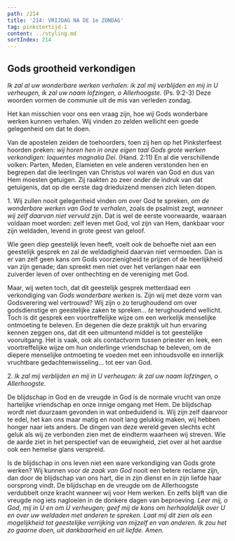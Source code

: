 ```yaml
---
path: /214
title: '214: VRIJDAG NA DE 1e ZONDAG'
tag: pinkstertijd-1
content: ../styling.md
sortIndex: 214
---
```


## Gods grootheid verkondigen

_Ik zal al uw wonderbare werken verhalen: ik zal mij verblijden en mij in U verheugen, ik zal uw naam lofzingen, o Allerhoogste._ (Ps. 9:2-3) Deze woorden vormen de communie uit de mis van verleden zondag.

Het kan misschien voor ons een vraag zijn, hoe _wij_ Gods wonderbare werken kunnen verhalen. Wij vinden zo zelden wellicht een goede gelegenheid om dat te doen.

Van de apostelen zeiden de toehoorders, toen zij hen op het Pinksterfeest hoorden preken: _wij horen hen in onze eigen taal Gods grote werken verkondigen: loquentes magnalia Dei_. (Hand. 2:11) En al die verschillende volken: Parten, Meden, Elamieten en vele anderen verstonden hen en begrepen dat die leerlingen van Christus vol waren van God en dus van Hem moesten getuigen. Zij raakten zo zeer onder de indruk van dat getuigenis, dat op die eerste dag drieduizend mensen zich lieten dopen.

1\. Wij zullen nooit gelegenheid vinden om over God te spreken, _om de wonderbare werken van God te verhalen_, zoals de psalmist zegt, _wanneer wij zelf daarvan niet vervuld zijn_. Dat is wel de eerste voorwaarde, waaraan voldaan moet worden: zelf leven met God, vol zijn van Hem, dankbaar voor zijn weldaden, levend in grote geest van geloof.

Wie geen diep geestelijk leven heeft, voelt ook de behoefte niet aan een geestelijk gesprek en zal de weldadigheid daarvan niet vermoeden. Dan is er van zelf geen kans om Gods voorzienigheid te prijzen of de heerlijkheid van zijn genade; dan spreekt men niet over het verlangen naar een zuiverder leven of over onthechting en de vereniging met God.

Maar, wij weten toch, dat dit geestelijk gesprek metterdaad een verkondiging van _Gods wonderbare werken_ is. Zijn wij met deze vorm van Godsverering wel vertrouwd? Wij zijn o zo terughoudend om over godsdienstige en geestelijke zaken te spreken... _te_ terughoudend wellicht. Toch is dit gesprek een voortreffelijke wijze om een werkelijk menselijke ontmoeting te beleven. En degenen die deze praktijk uit hun ervaring kennen zeggen ons, dat dit een uitmuntend middel is tot geestelijke vooruitgang. Het is vaak, ook als contactvorm tussen priester en leek, een voortreffelijke wijze om hun onderlinge vriendschap te beleven, om de diepere menselijke ontmoeting te voeden met een inhoudsvolle en innerlijk vruchtbare gedachtenwisseling... tot eer van God.

2\. _Ik zal mij verblijden en mij in U verheugen: ik zal uw naam lofzingen, o Allerhoogste._

De blijdschap in God en de vreugde in God is de normale vrucht van onze hartelijke vriendschap en onze innige omgang met Hem. De blijdschap wordt niet duurzaam gevonden in wat onbeduidend is. Wij zijn zelf daarvoor te edel, het kan ons maar matig en nooit lang gelukkig maken, wij hebben honger naar iets anders. De dingen van deze wereld geven slechts echt geluk als wij ze verbonden zien met de eindterm waarheen wij streven. Wie de aarde ziet in het perspectief van de eeuwigheid, ziet over al het aardse ook een hemelse glans verspreid.

Is de blijdschap in ons leven niet een ware verkondiging van Gods grote werken? Wij kunnen voor _de zaak van God_ nooit een betere reclame zijn, dan door de blijdschap van ons hart, die in zijn dienst en in zijn liefde haar oorsprong vindt. De blijdschap en de vreugde om de Allerhoogste verdubbelt onze kracht wanneer wij voor Hem werken. En zelfs blijft van die vreugde nog iets nagloeien in de donkere dagen van beproeving. _Leer mij, o God, mij in U en om U verheugen; geef mij de kans om herhaaldelijk over U en over uw weldaden met anderen te spreken. Laat mij dit zien als een mogelijkheid tot geestelijke verrijking van mijzelf en van anderen. Ik zou het zo gaarne doen, uit dankbaarheid en uit liefde. Amen._
